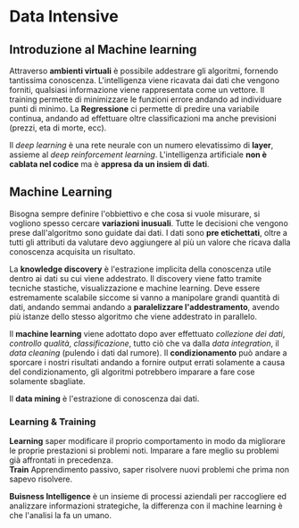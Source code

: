 # Data Intensive

## Introduzione al Machine learning 

Attraverso **ambienti virtuali** è possibile addestrare gli algoritmi, fornendo tantissima conoscenza. L'intelligenza viene ricavata dai dati che vengono forniti, qualsiasi informazione viene rappresentata come un vettore. Il training permette di minimizzare le funzioni errore andando ad individuare punti di minimo. La **Regressione** ci permette di predire una variabile continua, andando ad effettuare oltre classificazioni ma anche previsioni (prezzi, eta di morte, ecc).

Il _deep learning_ è una rete neurale con un numero elevatissimo di **layer**, assieme al _deep reinforcement learning_. 
L'intelligenza artificiale **non è cablata nel codice** ma è **appresa da un insiem di dati**. 

## Machine Learning

Bisogna sempre definire l'obbiettivo e che cosa si vuole misurare, si vogliono spesso cercare **variazioni inusuali**. Tutte le decisioni che vengono prese dall'algoritmo sono guidate dai dati. I dati sono **pre etichettati**, oltre a tutti gli attributi da valutare devo aggiungere al più un valore che ricava dalla conoscenza acquisita un risultato. 

La **knowledge discovery** è l'estrazione implicita della conoscenza utile dentro ai dati su cui viene addestrato. Il discovery viene fatto tramite tecniche stastiche, visualizzazione e machine learning. Deve essere estremamente scalabile siccome si vanno a manipolare grandi quantità di dati, andando semmai andando a **paralelizzare l'addestramento**, avendo più istanze dello stesso algoritmo che viene addestrato in parallelo.

Il **machine learning** viene adottato dopo aver effettuato *collezione dei dati*, *controllo qualità*, *classificazione*, tutto ciò che va dalla *data integration*, il *data cleaning* (pulendo i dati dal rumore). Il **condizionamento** può andare a sporcare i nostri risultati andando a fornire output errati solamente a causa del condizionamento, gli algoritmi potrebbero imparare a fare cose solamente sbagliate. 

Il **data mining** è l'estrazione di conoscenza dai dati.

### Learning & Training
**Learning** saper modificare il proprio comportamento in modo da migliorare le proprie prestazioni si problemi noti. Imparare a fare meglio su problemi già affrontati in precedenza.  
**Train** Apprendimento passivo, saper risolvere nuovi problemi che prima non sapevo risolvere.

**Buisness Intelligence** è un insieme di processi aziendali per raccogliere ed analizzare informazioni strategiche, la differenza con il machine learning è che l'analisi la fa un umano. 